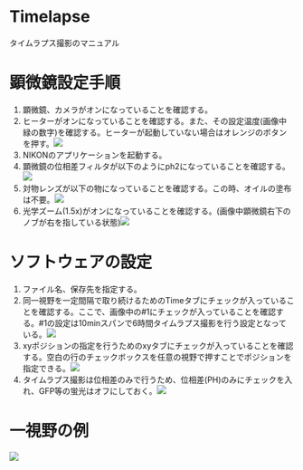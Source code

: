 # Timelapse

タイムラプス撮影のマニュアル

# 顕微鏡設定手順

1. 顕微鏡、カメラがオンになっていることを確認する。
2. ヒーターがオンになっていることを確認する。また、その設定温度(画像中緑の数字)を確認する。ヒーターが起動していない場合はオレンジのボタンを押す。![](images/IMG_4975.png)
3. NIKONのアプリケーションを起動する。
4. 顕微鏡の位相差フィルタが以下のようにph2になっていることを確認する。![](images/IMG_4974.png)
5. 対物レンズが以下の物になっていることを確認する。この時、オイルの塗布は不要。![](images/IMG_4973.png)
6. 光学ズーム(1.5x)がオンになっていることを確認する。(画像中顕微鏡右下のノブが右を指している状態)![](images/IMG_4977.png)

# ソフトウェアの設定

1. ファイル名、保存先を指定する。
2. 同一視野を一定間隔で取り続けるためのTimeタブにチェックが入っていることを確認する。ここで、画像中の#1にチェックが入っていることを確認する。#1の設定は10minスパンで6時間タイムラプス撮影を行う設定となっている。![](images/IMG_4970.png)
3. xyポジションの指定を行うためのxyタブにチェックが入っていることを確認する。空白の行のチェックボックスを任意の視野で押すことでポジションを指定できる。![](images/IMG_4971.png)
4. タイムラプス撮影は位相差のみで行うため、位相差(PH)のみにチェックを入れ、GFP等の蛍光はオフにしておく。![](images/IMG_4972.png)

# 一視野の例

![](images/IMG_4976.png)